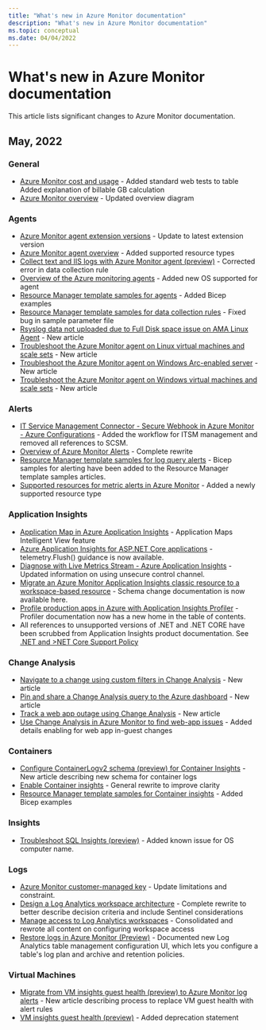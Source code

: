 ```yaml
---
title: "What's new in Azure Monitor documentation"
description: "What's new in Azure Monitor documentation"
ms.topic: conceptual
ms.date: 04/04/2022
---
```


# What's new in Azure Monitor documentation

This article lists significant changes to Azure Monitor documentation.

## May, 2022

### General

- [Azure Monitor cost and usage](usage-estimated-costs.md) - Added standard web tests to table<br>Added explanation of billable GB calculation
- [Azure Monitor overview](overview.md) - Updated overview diagram

### Agents

- [Azure Monitor agent extension versions](agents/azure-monitor-agent-extension-versions.md) - Update to latest extension version
- [Azure Monitor agent overview](agents/azure-monitor-agent-overview.md) - Added supported resource types
- [Collect text and IIS logs with Azure Monitor agent (preview)](agents/data-collection-text-log.md) - Corrected error in data collection rule
- [Overview of the Azure monitoring agents](agents/agents-overview.md) - Added new OS supported for agent
- [Resource Manager template samples for agents](agents/resource-manager-agent.md) - Added Bicep examples
- [Resource Manager template samples for data collection rules](agents/resource-manager-data-collection-rules.md) - Fixed bug in sample parameter file
- [Rsyslog data not uploaded due to Full Disk space issue on AMA Linux Agent](agents/azure-monitor-agent-troubleshoot-linux-vm-rsyslog.md) - New article
- [Troubleshoot the Azure Monitor agent on Linux virtual machines and scale sets](agents/azure-monitor-agent-troubleshoot-linux-vm.md) - New article
- [Troubleshoot the Azure Monitor agent on Windows Arc-enabled server](agents/azure-monitor-agent-troubleshoot-windows-arc.md) - New article
- [Troubleshoot the Azure Monitor agent on Windows virtual machines and scale sets](agents/azure-monitor-agent-troubleshoot-windows-vm.md) - New article

### Alerts

- [IT Service Management Connector - Secure Webhook in Azure Monitor - Azure Configurations](alerts/itsm-connector-secure-webhook-connections-azure-configuration.md) - Added the workflow for ITSM management and removed all references to SCSM.
- [Overview of Azure Monitor Alerts](alerts/alerts-overview.md) - Complete rewrite
- [Resource Manager template samples for log query alerts](alerts/resource-manager-alerts-log.md) - Bicep samples for alerting have been added to the Resource Manager template samples articles.
- [Supported resources for metric alerts in Azure Monitor](alerts/alerts-metric-near-real-time.md) - Added a newly supported resource type

### Application Insights

- [Application Map in Azure Application Insights](app/app-map.md) - Application Maps Intelligent View feature
- [Azure Application Insights for ASP.NET Core applications](app/asp-net-core.md) - telemetry.Flush() guidance is now available.
- [Diagnose with Live Metrics Stream - Azure Application Insights](app/live-stream.md) - Updated information on using unsecure control channel.
- [Migrate an Azure Monitor Application Insights classic resource to a workspace-based resource](app/convert-classic-resource.md) - Schema change documentation is now available here.
- [Profile production apps in Azure with Application Insights Profiler](profiler/profiler-overview.md) - Profiler documentation now has a new home in the table of contents.
- All references to unsupported versions of .NET and .NET CORE have been scrubbed from Application Insights product documentation. See [.NET and >NET Core Support Policy](https://dotnet.microsoft.com/platform/support/policy/dotnet-core)
### Change Analysis

- [Navigate to a change using custom filters in Change Analysis](change/change-analysis-custom-filters.md) - New article
- [Pin and share a Change Analysis query to the Azure dashboard](change/change-analysis-query.md) - New article
- [Track a web app outage using Change Analysis](change/change-analysis-outages.md) - New article
- [Use Change Analysis in Azure Monitor to find web-app issues](change/change-analysis.md) - Added details  enabling for web app in-guest changes
### Containers

- [Configure ContainerLogv2 schema (preview) for Container Insights](containers/container-insights-logging-v2.md) - New article describing new schema for container logs
- [Enable Container insights](containers/container-insights-onboard.md) - General rewrite to improve clarity
- [Resource Manager template samples for Container insights](containers/resource-manager-container-insights.md) - Added Bicep examples
### Insights

- [Troubleshoot SQL Insights (preview)](insights/sql-insights-troubleshoot.md) - Added known issue for OS computer name.
### Logs

- [Azure Monitor customer-managed key](logs/customer-managed-keys.md) - Update limitations and constraint.
- [Design a Log Analytics workspace architecture](logs/workspace-design.md) - Complete rewrite to better describe decision criteria and include Sentinel considerations
- [Manage access to Log Analytics workspaces](logs/manage-access.md) - Consolidated and rewrote all content on configuring workspace access
- [Restore logs in Azure Monitor (Preview)](logs/restore.md) - Documented new Log Analytics table management configuration UI, which lets you configure a table's log plan and archive and retention policies.

### Virtual Machines

- [Migrate from VM insights guest health (preview) to Azure Monitor log alerts](vm/vminsights-health-migrate.md) - New article describing process to replace VM guest health with alert rules
- [VM insights guest health (preview)](vm/vminsights-health-overview.md) - Added deprecation statement